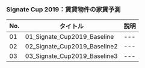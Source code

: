 ### Signate Cup 2019：賃貸物件の家賃予測
|  No. | タイトル | 説明 |
|------|-----|---|
| 01   | 01_Signate_Cup2019_Baseline   | ---   |
| 02   | 02_Signate_Cup2019_Baseline2   | ---   |
| 03   | 03_Signate_Cup2019_Baseline3   | ---   |